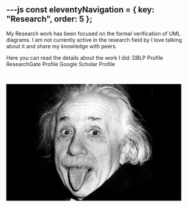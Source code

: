 ---js
const eleventyNavigation = {
	key: "Research",
	order: 5
};
---
My Research work has been focused on the formal verification of UML diagrams. I am not currently active in the research field by I love talking about it and share my knowledge with peers.

Here you can read the details about the work I did: DBLP Profile ResearchGate Profile Google Scholar Profile

 

![image1](images/image1.jpg)
